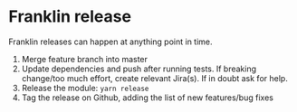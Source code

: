 # Franklin release

Franklin releases can happen at anything  point in time.
1. Merge feature branch into master
2. Update dependencies and push after running tests. If breaking change/too much effort, create relevant Jira(s). If in doubt ask for help.
3. Release the module: `yarn release`
4. Tag the release on Github, adding the list of new features/bug fixes
